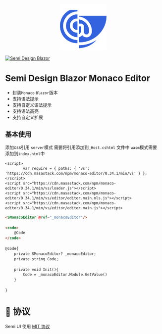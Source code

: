 ﻿<p align="center">
  <a href="http://semi-design-blazor.cn/" target="_blank">
    <img alt="Semi Design Blazor" width="150" src="./logo.png">
  </a>
</p>

[![Semi Design Blazor](https://img.shields.io/badge/license-MIT-informational)](https://github.com/semi-design-blazor/Semi.Design.Blazor.Monaco.Editor/blob/develop/LICENSE)

# Semi Design Blazor Monaco Editor 
  * 封装`Monaco` `Blazor`版本
  * 支持语法提示 
  * 支持自定义语法提示
  * 支持语法高亮
  * 支持自定义扩展


## 基本使用

添加css引用
`server`模式 需要将引用添加到`_Host.cshtml` 文件中 `wasm`模式需要添加到`index.html`中
```
<script>
        var require = { paths: { 'vs': 'https://cdn.masastack.com/npm/monaco-editor/0.34.1/min/vs' } };
</script>
<script src="https://cdn.masastack.com/npm/monaco-editor/0.34.1/min/vs/loader.js"></script>
<script src="https://cdn.masastack.com/npm/monaco-editor/0.34.1/min/vs/editor/editor.main.nls.js"></script>
<script src="https://cdn.masastack.com/npm/monaco-editor/0.34.1/min/vs/editor/editor.main.js"></script>
```

```html
<SMonacoEditor @ref="_monacoEditor"/>

<code>
    @Code
</code>

@code{
    private SMonacoEditor? _monacoEditor;
    private string Code;

    private void Init(){
        Code = _monacoEditor.Module.GetValue()
    }

}
```

# 🎈 协议

Semi UI 使用 [MIT 协议](LICENSE)